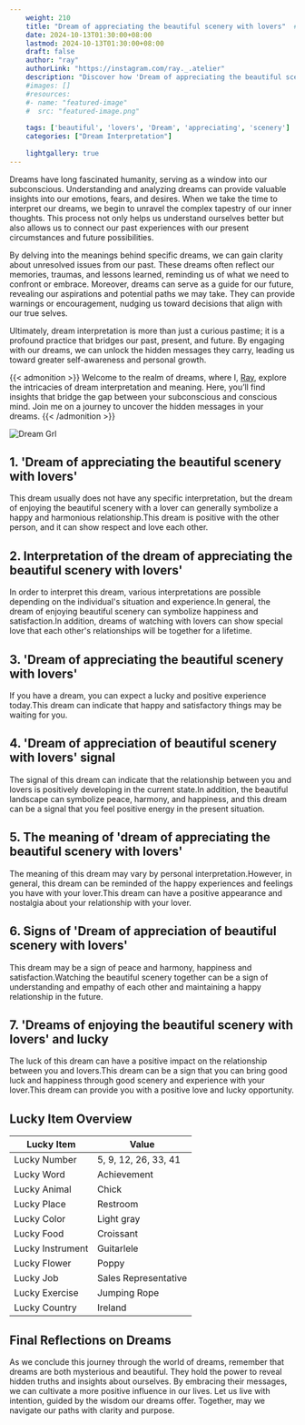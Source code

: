 ```yaml
---
    weight: 210
    title: "Dream of appreciating the beautiful scenery with lovers"  # Assuming 'title' column exists
    date: 2024-10-13T01:30:00+08:00
    lastmod: 2024-10-13T01:30:00+08:00
    draft: false
    author: "ray"
    authorLink: "https://instagram.com/ray._.atelier"
    description: "Discover how 'Dream of appreciating the beautiful scenery with lovers' can interpret your future and uncover its significant meanings in your life."
    #images: []
    #resources:
    #- name: "featured-image"
    #  src: "featured-image.png"
    
    tags: ['beautiful', 'lovers', 'Dream', 'appreciating', 'scenery']
    categories: ["Dream Interpretation"]
    
    lightgallery: true
---
```

    
Dreams have long fascinated humanity, serving as a window into our subconscious. Understanding and analyzing dreams can provide valuable insights into our emotions, fears, and desires. When we take the time to interpret our dreams, we begin to unravel the complex tapestry of our inner thoughts. This process not only helps us understand ourselves better but also allows us to connect our past experiences with our present circumstances and future possibilities.

By delving into the meanings behind specific dreams, we can gain clarity about unresolved issues from our past. These dreams often reflect our memories, traumas, and lessons learned, reminding us of what we need to confront or embrace. Moreover, dreams can serve as a guide for our future, revealing our aspirations and potential paths we may take. They can provide warnings or encouragement, nudging us toward decisions that align with our true selves.

Ultimately, dream interpretation is more than just a curious pastime; it is a profound practice that bridges our past, present, and future. By engaging with our dreams, we can unlock the hidden messages they carry, leading us toward greater self-awareness and personal growth.

{{< admonition >}}
Welcome to the realm of dreams, where I, [Ray](https://instagram.com/ray._.atelier), explore the intricacies of dream interpretation and meaning. Here, you’ll find insights that bridge the gap between your subconscious and conscious mind. Join me on a journey to uncover the hidden messages in your dreams.
{{< /admonition >}}

![Dream Grl](https://cdn.pixabay.com/photo/2017/11/02/03/35/gothic-2910057_1280.jpg "Dream Grl")

## 1. 'Dream of appreciating the beautiful scenery with lovers'
This dream usually does not have any specific interpretation, but the dream of enjoying the beautiful scenery with a lover can generally symbolize a happy and harmonious relationship.This dream is positive with the other person, and it can show respect and love each other.

## 2. Interpretation of the dream of appreciating the beautiful scenery with lovers'
In order to interpret this dream, various interpretations are possible depending on the individual's situation and experience.In general, the dream of enjoying beautiful scenery can symbolize happiness and satisfaction.In addition, dreams of watching with lovers can show special love that each other's relationships will be together for a lifetime.

## 3. 'Dream of appreciating the beautiful scenery with lovers'
If you have a dream, you can expect a lucky and positive experience today.This dream can indicate that happy and satisfactory things may be waiting for you.

## 4. 'Dream of appreciation of beautiful scenery with lovers' signal
The signal of this dream can indicate that the relationship between you and lovers is positively developing in the current state.In addition, the beautiful landscape can symbolize peace, harmony, and happiness, and this dream can be a signal that you feel positive energy in the present situation.

## 5. The meaning of 'dream of appreciating the beautiful scenery with lovers'
The meaning of this dream may vary by personal interpretation.However, in general, this dream can be reminded of the happy experiences and feelings you have with your lover.This dream can have a positive appearance and nostalgia about your relationship with your lover.

## 6. Signs of 'Dream of appreciation of beautiful scenery with lovers'
This dream may be a sign of peace and harmony, happiness and satisfaction.Watching the beautiful scenery together can be a sign of understanding and empathy of each other and maintaining a happy relationship in the future.

## 7. 'Dreams of enjoying the beautiful scenery with lovers' and lucky
The luck of this dream can have a positive impact on the relationship between you and lovers.This dream can be a sign that you can bring good luck and happiness through good scenery and experience with your lover.This dream can provide you with a positive love and lucky opportunity.

## Lucky Item Overview
| Lucky Item          | Value              |
|---------------|--------------------|
| Lucky Number        | 5, 9, 12, 26, 33, 41  |
| Lucky Word          | Achievement |
| Lucky Animal        | Chick |
| Lucky Place         | Restroom     |
| Lucky Color         | Light gray     |
| Lucky Food          | Croissant      |
| Lucky Instrument    | Guitarlele |
| Lucky Flower        | Poppy    |
| Lucky Job           | Sales Representative       |
| Lucky Exercise      | Jumping Rope  |
| Lucky Country       | Ireland    |


##  Final Reflections on Dreams

As we conclude this journey through the world of dreams, remember that dreams are both mysterious and beautiful. They hold the power to reveal hidden truths and insights about ourselves. By embracing their messages, we can cultivate a more positive influence in our lives. Let us live with intention, guided by the wisdom our dreams offer. Together, may we navigate our paths with clarity and purpose.
